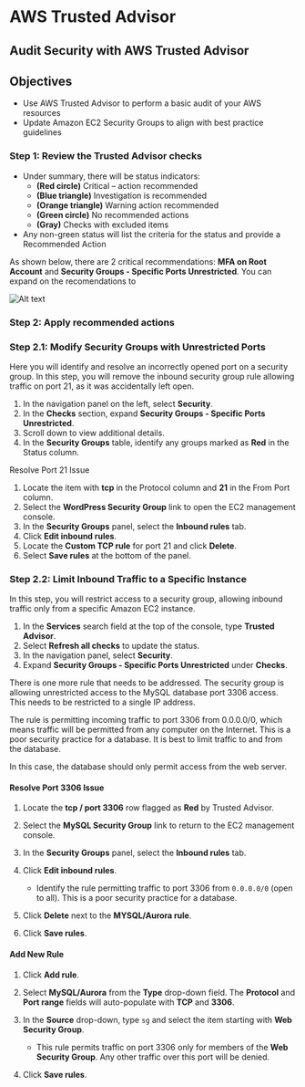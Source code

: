 # AWS Trusted Advisor

## Audit Security with AWS Trusted Advisor

## Objectives

- Use AWS Trusted Advisor to perform a basic audit of your AWS resources
- Update Amazon EC2 Security Groups to align with best practice guidelines

### Step 1: Review the Trusted Advisor checks

- Under summary, there will be status indicators:
  - **(Red circle)** Critical – action recommended  
  - **(Blue triangle)** Investigation is recommended  
  - **(Orange triangle)** Warning action recommended  
  - **(Green circle)** No recommended actions  
  - **(Gray)** Checks with excluded items  
- Any non-green status will list the criteria for the status and provide a Recommended Action

As shown below, there are 2 critical recommendations: **MFA on Root Account** and **Security Groups - Specific Ports Unrestricted**. 
You can expand on the recomendations to 

![Alt text](URL_or_path_to_image)

### Step 2: Apply recommended actions

### Step 2.1: Modify Security Groups with Unrestricted Ports
Here you will identify and resolve an incorrectly opened port on a security group. 
In this step, you will remove the inbound security group rule allowing traffic on port 21, as it was accidentally left open.

1. In the navigation panel on the left, select **Security**.
2. In the **Checks** section, expand **Security Groups - Specific Ports Unrestricted**.
3. Scroll down to view additional details.
4. In the **Security Groups** table, identify any groups marked as **Red** in the Status column.

Resolve Port 21 Issue

1. Locate the item with **tcp** in the Protocol column and **21** in the From Port column.
2. Select the **WordPress Security Group** link to open the EC2 management console.
3. In the **Security Groups** panel, select the **Inbound rules** tab.
4. Click **Edit inbound rules**.
5. Locate the **Custom TCP rule** for port 21 and click **Delete**.
6. Select **Save rules** at the bottom of the panel.

### Step 2.2: Limit Inbound Traffic to a Specific Instance
In this step, you will restrict access to a security group, allowing inbound traffic only from a specific Amazon EC2 instance.

1. In the **Services** search field at the top of the console, type **Trusted Advisor**.
2. Select **Refresh all checks** to update the status.
3. In the navigation panel, select **Security**.
4. Expand **Security Groups - Specific Ports Unrestricted** under **Checks**.

There is one more rule that needs to be addressed. The security group is allowing unrestricted access to the MySQL database port 3306 access.
This needs to be restricted to a single IP address.

The rule is permitting incoming traffic to port 3306 from 0.0.0.0/0, which means traffic will be permitted from any computer on the Internet. This is a poor security practice for a database. It is best to limit traffic to and from the database.

In this case, the database should only permit access from the web server.

#### Resolve Port 3306 Issue

1. Locate the **tcp / port 3306** row flagged as **Red** by Trusted Advisor.
2. Select the **MySQL Security Group** link to return to the EC2 management console.
3. In the **Security Groups** panel, select the **Inbound rules** tab.
4. Click **Edit inbound rules**.

   - Identify the rule permitting traffic to port 3306 from `0.0.0.0/0` (open to all). This is a poor security practice for a database.

5. Click **Delete** next to the **MYSQL/Aurora rule**.
6. Click **Save rules**.

#### Add New Rule

1. Click **Add rule**.
2. Select **MySQL/Aurora** from the **Type** drop-down field. The **Protocol** and **Port range** fields will auto-populate with **TCP** and **3306**.
3. In the **Source** drop-down, type `sg` and select the item starting with **Web Security Group**.
   - This rule permits traffic on port 3306 only for members of the **Web Security Group**. Any other traffic over this port will be denied.

4. Click **Save rules**.
